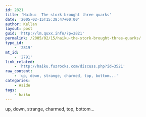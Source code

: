 ```yaml
---
id: 2821
title: 'Haiku:  The stork brought three quarks'
date: '2005-02-15T15:38:47+00:00'
author: Kellan
layout: post
guid: 'http://lm.quxx.info/?p=2821'
permalink: /2005/02/15/haiku-the-stork-brought-three-quarks/
typo_id:
    - '2819'
mt_id:
    - '2791'
link_related:
    - 'http://haiku.fuzrocks.com/discuss.php?id=3521'
raw_content:
    - 'up, down, strange, charmed, top, bottom...'
categories:
    - Aside
tags:
    - haiku
---
```


up, down, strange, charmed, top, bottom…